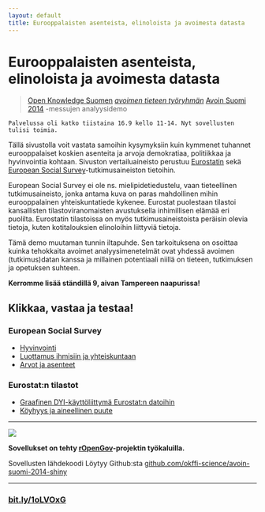 ```yaml
---
layout: default
title: Eurooppalaisten asenteista, elinoloista ja avoimesta datasta
---
```



# Eurooppalaisten asenteista, elinoloista ja avoimesta datasta

>[Open Knowledge Suomen](http://fi.okfn.org/) [*avoimen tieteen työryhmän*](http://fi.okfn.org/wg/openscience/) [Avoin Suomi 2014](http://avoinsuomi2014.fi/) -messujen analyysidemo


    Palvelussa oli katko tiistaina 16.9 kello 11-14. Nyt sovellusten tulisi toimia.


Tällä sivustolla voit vastata samoihin kysymyksiin kuin kymmenet tuhannet eurooppalaiset koskien asenteita ja arvoja demokratiaa, politiikkaa ja hyvinvointia kohtaan. Sivuston vertailuaineisto perustuu [Eurostatin](http://epp.eurostat.ec.europa.eu/portal/page/portal/eurostat/home) sekä [European Social Survey](http://www.europeansocialsurvey.org/)-tutkimusaineiston tietoihin.

European Social Survey ei ole ns. mielipidetiedustelu, vaan tieteellinen tutkimusaineisto, jonka antama kuva on paras mahdollinen mihin eurooppalainen yhteiskuntatiede kykenee. Eurostat puolestaan tilastoi kansallisten tilastoviranomaisten avustuksella inhimillisen elämää eri puolilta. Eurostatin tilastoissa on myös tutkimusaineistoista peräisin olevia tietoja, kuten kotitalouksien elinoloihin liittyviä tietoja.

Tämä demo muutaman tunnin iltapuhde. Sen tarkoituksena on osoittaa kuinka tehokkaita avoimet analyysimenetelmät ovat yhdessä avoimen (tutkimus)datan kanssa ja millainen potentiaali niillä on tieteen, tutkimuksen ja opetuksen suhteen. 

**Kerromme lisää ständillä 9, aivan Tampereen naapurissa!**


## Klikkaa, vastaa ja testaa!

### European Social Survey

- [Hyvinvointi](https://muuankarski.shinyapps.io/avoin-suomi-2014-shiny/ess_hyvinvointi.Rmd)
- [Luottamus ihmisiin ja yhteiskuntaan](https://muuankarski.shinyapps.io/avoin-suomi-2014-shiny/ess_luottamus.Rmd)
- [Arvot ja asenteet](https://muuankarski.shinyapps.io/avoin-suomi-2014-shiny/ess_arvot.Rmd)

### Eurostat:n tilastot

- [Graafinen DYI-käyttöliittymä Eurostat:n datoihin](https://muuankarski.shinyapps.io/avoin-suomi-2014-shiny/eurostat_alueet.Rmd)
- [Köyhyys ja aineellinen puute](https://muuankarski.shinyapps.io/avoin-suomi-2014-shiny/eurostat_koyhyys.Rmd)

***

![](http://ropengov.github.io/images/logo.png)

**Sovellukset on tehty [rOpenGov](http://ropengov.github.io/)-projektin työkaluilla.**

Sovellusten lähdekoodi Löytyy Github:sta [github.com/okffi-science/avoin-suomi-2014-shiny](https://github.com/okffi-science/avoin-suomi-2014-shiny)


***


### [bit.ly/1oLVOxG](http://bit.ly/1oLVOxG)


<!--
![](qr/qrcode.png)

-->


<!--

- [Aluiden taloudellinen kehitys](https://muuankarski.shinyapps.io/avoin-suomi-2014-shiny/eurostat_alueet.Rmd)

### Maatason indikaattoreita sosiaalipolitiikasta ja hyvinvoinnista

Tällä härvelillä voit laskea korrelaatioita sekä piirtää aikasarjoja ja karttoja yli tuhannesta (1000) [Quality of Government](http://www.qog.pol.gu.se/)-instituutin *avoimesta* [Social Policy](http://www.qog.pol.gu.se/data/datadownloads/qogsocialpolicydata/)-datasta löytyvästä indikaattorista.

- [Correlation gadget on Quality of Govenment data - Social Policy data](http://glimmer.rstudio.com/muuankarski/QogSocPol/)


***




-->